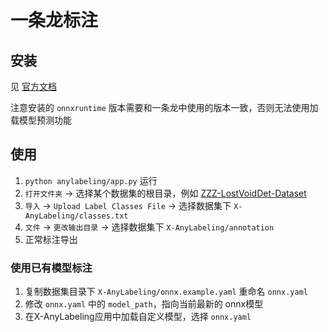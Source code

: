 # 一条龙标注

## 安装

见 [官方文档](https://github.com/CVHub520/X-AnyLabeling/blob/main/docs/en/get_started.md)

注意安装的 `onnxruntime` 版本需要和一条龙中使用的版本一致，否则无法使用加载模型预测功能

## 使用

1. `python anylabeling/app.py` 运行
2. `打开文件夹` -> 选择某个数据集的根目录，例如 [ZZZ-LostVoidDet-Dataset](https://www.modelscope.cn/datasets/DoctorReid/ZZZ-LostVoidDet-Dataset)
3. `导入` -> `Upload Label Classes File` -> 选择数据集下 `X-AnyLabeling/classes.txt`
4. `文件` -> `更改输出目录` -> 选择数据集下 `X-AnyLabeling/annotation`
5. 正常标注导出

### 使用已有模型标注

1. 复制数据集目录下 `X-AnyLabeling/onnx.example.yaml` 重命名 `onnx.yaml`
2. 修改 `onnx.yaml` 中的 `model_path`，指向当前最新的 onnx模型
3. 在X-AnyLabeling应用中加载自定义模型，选择 `onnx.yaml`